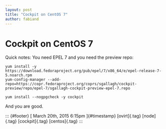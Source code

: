 ```yaml
---
layout: post
title: "Cockpit on CentOS 7"
author: fabiand
---
```



Cockpit on CentOS 7
===================

Quick notes: You need EPEL 7 and you need the preview repo:

    yum install -y https://download.fedoraproject.org/pub/epel/7/x86_64/e/epel-release-7-5.noarch.rpm
    yum-config-manager --add-repo=https://copr.fedoraproject.org/coprs/sgallagh/cockpit-preview/repo/epel-7/sgallagh-cockpit-preview-epel-7.repo

    yum install --nogpgcheck -y cockpit

And you are good.

::: {#footer}
[ March 20th, 2015 6:15pm ]{#timestamp} [ovirt]{.tag} [node]{.tag}
[cockpit]{.tag} [centos]{.tag}
:::
